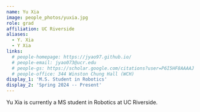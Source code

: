 ```yaml
---
name: Yu Xia
image: people_photos/yuxia.jpg
role: grad
affiliation: UC Riverside
aliases:
  - Y. Xia
  - Y Xia
links:
  # people-homepage: https://jyao97.github.io/
  # people-email: jyao073@ucr.edu
  # people-gs: https://scholar.google.com/citations?user=P6I5HF8AAAAJ
  # people-office: 344 Winston Chung Hall (WCH)
display_1: 'M.S. Student in Robotics'
display_2: 'Spring 2024 -- Present'
---
```


Yu Xia is currently a MS student in Robotics at UC Riverside.